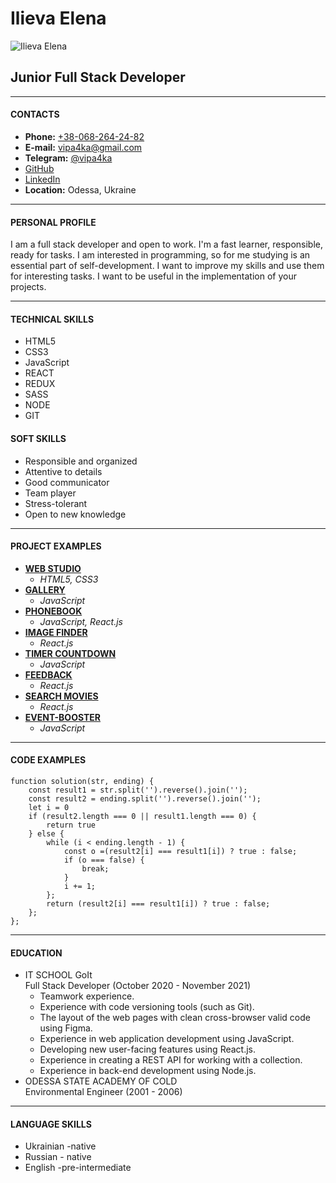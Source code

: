 # Ilieva Elena

![Ilieva Elena](./assent/foto.jpg "Ilieva Elena")

## Junior Full Stack Developer

---

#### CONTACTS

- **Phone:** [+38-068-264-24-82](tel:+380682642482)
- **E-mail:** [vipa4ka@gmail.com](mailto:vipa4ka@gmail.com)
- **Telegram:** [@vipa4ka](https://tlgg.ru/vipa4ka)
- [GitHub](https://github.com/Vipa4ka)
- [LinkedIn](https://www.linkedin.com/in/elena-ilieva/)
- **Location:** Odessa, Ukraine

---

#### PERSONAL PROFILE

I am a full stack developer and open to work. I'm a fast
learner, responsible, ready for tasks. I am interested in
programming, so for me studying is an essential part of
self-development.
I want to improve my skills and use them for interesting
tasks. I want to be useful in the implementation of your
projects.

---

#### TECHNICAL SKILLS

- HTML5
- CSS3
- JavaScript
- REACT
- REDUX
- SASS
- NODE
- GIT

#### SOFT SKILLS

- Responsible and organized
- Attentive to details
- Good communicator
- Team player
- Stress-tolerant
- Open to new knowledge

---

#### PROJECT EXAMPLES

- [**WEB STUDIO**](https://vipa4ka.github.io/goit-markup-hw-08/)
  - _HTML5, CSS3_
- [**GALLERY**](https://vipa4ka.github.io/goit-js-hw-08-gallery/)
  - _JavaScript_
- [**PHONEBOOK**](https://vipa4ka.github.io/goit-react-hw-08-phonebook/)
  - _JavaScript, React.js_
- [**IMAGE FINDER**](https://vipa4ka.github.io/goit-react-hw-04-hooks-images/)
  - _React.js_
- [**TIMER COUNTDOWN**](https://vipa4ka.github.io/goit-js-hw-11-timer/)
  - _JavaScript_
- [**FEEDBACK**](https://vipa4ka.github.io/goit-react-hw-04-hooks-feedback/)
  - _React.js_
- [**SEARCH MOVIES**](https://movies5.netlify.app/)
  - _React.js_
- [**EVENT-BOOSTER**](https://tverdovskyialeksey.github.io/event-booster/)
  - _JavaScript_

---

#### CODE EXAMPLES

```
function solution(str, ending) {
    const result1 = str.split('').reverse().join('');
    const result2 = ending.split('').reverse().join('');
    let i = 0
    if (result2.length === 0 || result1.length === 0) {
        return true
    } else {
        while (i < ending.length - 1) {
            const o =(result2[i] === result1[i]) ? true : false;
            if (o === false) {
                break;
            }
            i += 1;
        };
        return (result2[i] === result1[i]) ? true : false;
    };
};
```

---

#### EDUCATION

- IT SCHOOL GoIt  
  Full Stack Developer (October 2020 - November 2021)
  - Teamwork experience.
  - Experience with code versioning tools (such as Git).
  - The layout of the web pages with clean cross-browser
    valid code using Figma.
  - Experience in web application development using
    JavaScript.
  - Developing new user-facing features using React.js.
  - Experience in creating a REST API for working with a
    collection.
  - Experience in back-end development using Node.js.
- ODESSA STATE ACADEMY OF COLD  
  Environmental Engineer (2001 - 2006)

---

#### LANGUAGE SKILLS

- Ukrainian -native
- Russian - native
- English -pre-intermediate
